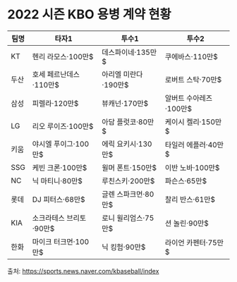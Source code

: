 # 2022 시즌 KBO 용병 계약 현황

팀명 | 타자1 | 투수1 | 투수2
--- | --- | --- | ---
KT | 헨리 라모스·100만$ | 데스파이네·135만$ | 쿠에바스·110만$
두산 | 호세 페르난데스·110만$ | 아리엘 미란다·190만$ | 로버트 스탁·70만$
삼성 | 피렐라·120만$ | 뷰캐넌·170만$ | 알버트 수아레즈·100만$
LG | 리오 루이즈·100만$ | 아담 플럿코·80만$ | 케이시 켈리·150만$
키움 | 야시엘 푸이그·100만$ | 에릭 요키시·130만$ | 타일러 에플러·40만$
SSG | 케빈 크론·100만$ | 윌머 폰트·150만$ | 이반 노바·100만$
NC | 닉 마티니·80만$ | 루친스키·200만$ | 파슨스·65만$
롯데 | DJ 피터스·68만$ | 글렌 스파크먼·80만$ | 찰리 반스·61만$
KIA | 소크라테스 브리토·90만$ | 로니 윌리엄스·75만$ | 션 놀린·90만$
한화 | 마이크 터크먼·100만$ | 닉 킹험·90만$ | 라이언 카펜터·75만$


출처: https://sports.news.naver.com/kbaseball/index
